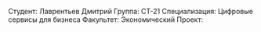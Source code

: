 Студент: Лаврентьев Дмитрий
Группа: СТ-21
Специализация: Цифровые сервисы для бизнеса
Факультет: Экономический
Проект: 